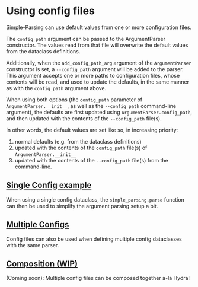 # Using config files

Simple-Parsing can use default values from one or more configuration files.

The `config_path` argument can be passed to the ArgumentParser constructor. The values read from
that file will overwrite the default values from the dataclass definitions.

Additionally, when the `add_config_path_arg` argument of the `ArgumentParser` constructor is set,
a `--config_path` argument will be added to the parser. This argument accepts one or more paths to configuration
files, whose contents will be read, and used to update the defaults, in the same manner as with the
`config_path` argument above.

When using both options (the `config_path` parameter of `ArgumentParser.__init__`, as well as the `--config_path` command-line argument), the defaults are first updated using `ArgumentParser.config_path`, and then
updated with the contents of the `--config_path` file(s).

In other words, the default values are set like so, in increasing priority:

1. normal defaults (e.g. from the dataclass definitions)
2. updated with the contents of the `config_path` file(s) of `ArgumentParser.__init__`
3. updated with the contents of the `--config_path` file(s) from the command-line.

## [Single Config example](one_config.py)

When using a single config dataclass, the `simple_parsing.parse` function can then be used to simplify the argument parsing setup a bit.

## [Multiple Configs](many_configs.py)

Config files can also be used when defining multiple config dataclasses with the same parser.

## [Composition (WIP)](composition.py)

(Coming soon): Multiple config files can be composed together à-la Hydra!
